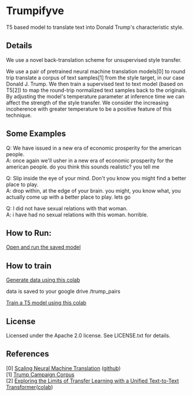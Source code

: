 # Trumpifyve

T5 based model to translate text into Donald Trump's characteristic style. 

## Details

We use a novel back-translation scheme for unsupervised style transfer.

We use a pair of pretrained neural machine translation models[0] to round trip translate a corpus of text samples[1] from the style target, in our case Donald J. Trump. We then train a supervised text to text model (based on T5[2]) to map the round-trip normalized text samples back to the originals. By adjusting the model's temperature parameter at inference time we can affect the strength of the style transfer. We consider the increasing incoherence with greater temperature to be a positive feature of this technique. 

## Some Examples

Q: We have issued in a new era of economic prosperity for the american people.  
A: once again we'll usher in a new era of economic prosperity for the american people. do you think this sounds realistic? you tell me

Q: Slip inside the eye of your mind. Don't you know you might find a better place to play.  
A: drop within, at the edge of your brain. you might, you know what, you actually come up with a better place to play. lets go

Q: I did not have sexual relations with that woman.  
A: i have had no sexual relations with this woman. horrible.



## How to Run:

[Open and run the saved model](https://colab.research.google.com/github/JDBumgardner/Trumpifyve/blob/master/Trumpifyve_Run_Saved_Model.ipynb) 


## How to train

[Generate data using this colab](https://colab.research.google.com/github/JDBumgardner/Trumpifyve/blob/master/Trumpifyve_Training_Data_Generation.ipynb)

data is saved to your google drive /trump_pairs

[Train a T5 model using this colab](https://colab.research.google.com/github/JDBumgardner/Trumpifyve/blob/master/Trumpifyve_Train.ipynb)

## License

Licensed under the Apache 2.0 license. See LICENSE.txt for details.

## References 

[0] [Scaling Neural Machine Translation](https://arxiv.org/pdf/1806.00187.pdf) ([github](https://github.com/pytorch/fairseq/tree/master/examples/translation))  
[1] [Trump Campaign Corpus](https://github.com/unendin/Trump_Campaign_Corpus)  
[2] [Exploring the Limits of Transfer Learning with a Unified Text-to-Text Transformer](https://arxiv.org/abs/1910.10683)([colab](https://colab.research.google.com/github/google-research/text-to-text-transfer-transformer/blob/master/notebooks/t5-trivia.ipynb))  



